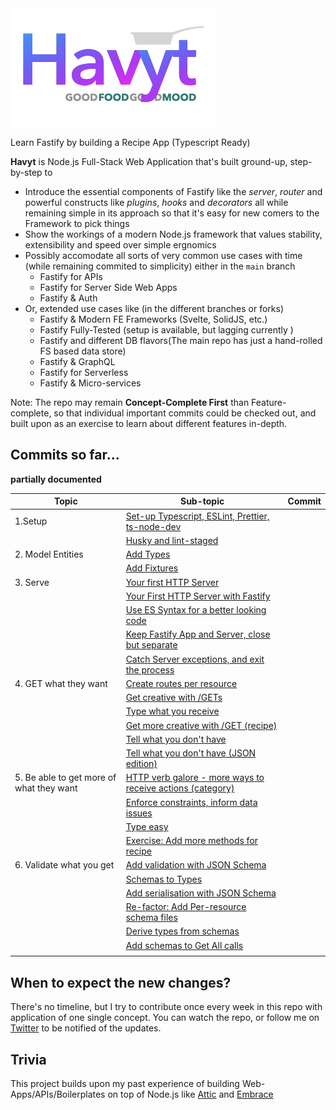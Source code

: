 <img src="./public/logo.png" alt="Havyt"/>

Learn Fastify by building a Recipe App (Typescript Ready)

__Havyt__ is Node.js Full-Stack Web Application that's built ground-up, step-by-step to
- Introduce the essential components of Fastify like the _server_, _router_ and powerful constructs like _plugins_, _hooks_ and _decorators_ all while remaining simple in its approach so that it's easy for new comers to the Framework to pick things
- Show the workings of a modern  Node.js framework that values stability, extensibility and speed over simple ergnomics
- Possibly accomodate all sorts of very common use cases with time (while remaining commited to simplicity) either in the `main` branch
    - Fastify for APIs
    - Fastify for Server Side Web Apps
    - Fastify & Auth
- Or, extended use cases like (in the different branches or forks)
    - Fastify & Modern FE Frameworks (Svelte, SolidJS, etc.)
    - Fastify Fully-Tested (setup is available, but lagging currently )
    - Fastify and different DB flavors(The main repo has just a hand-rolled FS based data store)
    - Fastify & GraphQL
    - Fastify for Serverless
    - Fastify & Micro-services

Note: The repo may remain **Concept-Complete First** than Feature-complete, so that individual important commits could be checked out, and built upon as an exercise to learn about different features in-depth.

## Commits so far...
__partially documented__

| Topic                                    | Sub-topic                                                  | Commit                                                                             |
|------------------------------------------|------------------------------------------------------------|------------------------------------------------------------------------------------|
| 1.Setup                                  | [Set-up Typescript, ESLint, Prettier, ts-node-dev](https://github.com/one-aalam/havyt/commit/856878f689a27ba846c7212bdbd580df47ce6df2)           |
|                                          | [Husky and lint-staged](https://github.com/one-aalam/havyt/commit/fb360392f3d026972009cdf6cfb00930ec35dd10)                                      |
| 2. Model Entities                        | [Add Types](https://github.com/one-aalam/havyt/commit/a821513745a6a616f29bab04834ccfb922ba1ac9)                                                  |
|                                          | [Add Fixtures](https://github.com/one-aalam/havyt/commit/cc6c520003eb5f32444c7dfe2dbde0157f644478)                                               |
| 3. Serve                                 | [Your first HTTP Server](https://github.com/one-aalam/havyt/commit/5c6d6a2f8fa444b326988de334dd2283db06a103)                                     |
|                                          | [Your First HTTP Server with Fastify](https://github.com/one-aalam/havyt/commit/7abbc253603cd3832035f34840651aa809c601ef)                        |
|                                          | [Use ES Syntax for a better looking code](https://github.com/one-aalam/havyt/commit/07e16e8288153462ff2be468bb1f8321376dbfab)                    |
|                                          | [Keep Fastify App and Server, close but separate](https://github.com/one-aalam/havyt/commit/7025757278dfbb1fd3241f9661792aaeb4e9e0f4)            |
|                                          | [Catch Server exceptions, and exit the process](https://github.com/one-aalam/havyt/commit/e3cc6624758537a6ea0c3a9434e881e5fe5f4ae8)              |
| 4. GET what they want                    | [Create routes per resource](https://github.com/one-aalam/havyt/commit/7d513dea8bc09df72426b2b7e9b99d6c3aecce59)                                 |
|                                          | [Get creative with /GETs](https://github.com/one-aalam/havyt/commit/9d536e47b17c0388225f929e0da04c127eed0625)                                    |
|                                          | [Type what you receive](https://github.com/one-aalam/havyt/commit/afd9042f365f1fbd0a40ef604251893e6822415e)                                      |
|                                          | [Get more creative with /GET (recipe)](https://github.com/one-aalam/havyt/commit/0214cf354285253a83042aeeb439084a806cda5c)                       |
|                                          | [Tell what you don't have](https://github.com/one-aalam/havyt/commit/5148ed68d6f5f007aaffed8ba1e620dcc17a54ce)                                   |
|                                          | [Tell what you don't have (JSON edition)](https://github.com/one-aalam/havyt/commit/e91496fa7cd07c4f5f7b1de09d3ec76a7892ae5b)                    |
| 5. Be able to get more of what they want | [HTTP verb galore - more ways to receive actions (category)](https://github.com/one-aalam/havyt/commit/308b1624a49b3f57e5c89f5fb47c201b87dcf74c) |
|                                          | [Enforce constraints, inform data issues](https://github.com/one-aalam/havyt/commit/1baba2f602dde96e2bb1c2b0c896791f91effe43)                    |
|                                          | [Type easy](https://github.com/one-aalam/havyt/commit/4bb5375fc9cc30592538a67662e71d1580e4d340)                                                  |
|                                          | [Exercise: Add more methods for recipe](https://github.com/one-aalam/havyt/commit/0d1a1eaadb76e9ab64a265b723ee159d24355f23)                      |
| 6. Validate what you get                 | [Add validation with JSON Schema](https://github.com/one-aalam/havyt/commit/1e6f8370899f3f46bfc9ad58223a1fb9b04b4fb5)                            |
|                                          | [Schemas to Types](https://github.com/one-aalam/havyt/commit/72d4e2fe2b9ff9adfbacbfd10433be693c1d9c3a)                                           |
|                                          | [Add serialisation with JSON Schema](https://github.com/one-aalam/havyt/commit/f5314176a5cbc3c1c4f1e72d01a4603344755625)                         |
|                                          | [Re-factor: Add Per-resource schema files](https://github.com/one-aalam/havyt/commit/eac3bff7fddd20ce191c043f4d17ef7805e2596d)                   |
|                                          | [Derive types from schemas](https://github.com/one-aalam/havyt/commit/590bf12a138fb4ff7598c69bddf4caa932543eaf)                                  |
|                                          | [Add schemas to Get All calls](https://github.com/one-aalam/havyt/commit/6de3be04c2747e1982aea0c34e95f4292b3ad5ec)
                            |


## When to expect the new changes?
There's no timeline, but I try to contribute once every week in this repo with application of one single concept. You can watch the repo, or follow me on [Twitter](https://twitter.com/aftabbuddy) to be notified of the updates.

## Trivia
This project builds upon my past experience of building Web-Apps/APIs/Boilerplates on top of Node.js like [Attic](https://github.com/one-aalam/attic) and [Embrace](https://github.com/one-aalam/Embrace)
